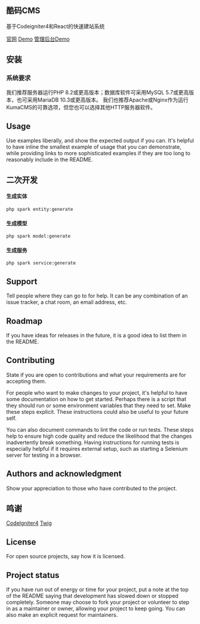 ## 酷码CMS

基于Codeigniter4和React的快速建站系统

[官网](https://ponycool.com/cms/index)
[Demo]()
[管理后台Demo]()

## 安装

### 系统要求
我们推荐服务器运行PHP 8.2或更高版本；数据库软件可采用MySQL 5.7或更高版本，也可采用MariaDB 10.3或更高版本。
我们也推荐Apache或Nginx作为运行KumaCMS的可靠选项，但您也可以选择其他HTTP服务器软件。

## Usage

Use examples liberally, and show the expected output if you can. It's helpful to have inline the smallest example of
usage that you can demonstrate, while providing links to more sophisticated examples if they are too long to reasonably
include in the README.

## 二次开发

#### 生成实体

```shell
php spark entity:generate
```

#### 生成模型

```shell
php spark model:generate
```

#### 生成服务
```shell
php spark service:generate
```
## Support

Tell people where they can go to for help. It can be any combination of an issue tracker, a chat room, an email address,
etc.

## Roadmap

If you have ideas for releases in the future, it is a good idea to list them in the README.

## Contributing

State if you are open to contributions and what your requirements are for accepting them.

For people who want to make changes to your project, it's helpful to have some documentation on how to get started.
Perhaps there is a script that they should run or some environment variables that they need to set. Make these steps
explicit. These instructions could also be useful to your future self.

You can also document commands to lint the code or run tests. These steps help to ensure high code quality and reduce
the likelihood that the changes inadvertently break something. Having instructions for running tests is especially
helpful if it requires external setup, such as starting a Selenium server for testing in a browser.

## Authors and acknowledgment

Show your appreciation to those who have contributed to the project.

## 鸣谢

[CodeIgniter4](https://github.com/codeigniter4/CodeIgniter4)
[Twig](https://twig.symfony.com/)

## License

For open source projects, say how it is licensed.

## Project status

If you have run out of energy or time for your project, put a note at the top of the README saying that development has
slowed down or stopped completely. Someone may choose to fork your project or volunteer to step in as a maintainer or
owner, allowing your project to keep going. You can also make an explicit request for maintainers.
